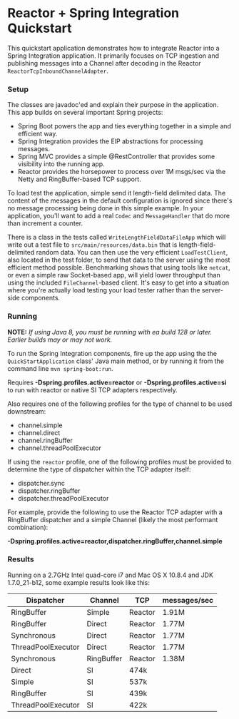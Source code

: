 # Reactor + Spring Integration Quickstart

This quickstart application demonstrates how to integrate Reactor into a Spring Integration application. It primarily focuses on TCP ingestion and publishing messages into a Channel after decoding in the Reactor `ReactorTcpInboundChannelAdapter`.

### Setup

The classes are javadoc'ed and explain their purpose in the application. This app builds on several important Spring projects:

- Spring Boot powers the app and ties everything together in a simple and efficient way.
- Spring Integration provides the EIP abstractions for processing messages.
- Spring MVC provides a simple @RestController that provides some visibility into the running app.
- Reactor provides the horsepower to process over 1M msgs/sec via the Netty and RingBuffer-based TCP support.

To load test the application, simple send it length-field delimited data. The content of the messages in the default configuration is ignored since there's no message processing being done in this simple example. In your application, you'll want to add a real `Codec` and `MessageHandler` that do more than increment a counter.

There is a class in the tests called `WriteLengthFieldDataFileApp` which will write out a test file to `src/main/resources/data.bin` that is length-field-delimited random data. You can then use the very efficient `LoadTestClient`, also located in the test folder, to send that data to the server using the most efficient method possible. Benchmarking shows that using tools like `netcat`, or even a simple raw Socket-based app, will yield lower throughput than using the included `FileChannel`-based client. It's easy to get into a situation where you're actually load testing your load tester rather than the server-side components.

### Running

__NOTE:__ *If using Java 8, you must be running with ea build 128 or later. Earlier builds may or may not work.*

To run the Spring Integration components, fire up the app using the the `QuickStartApplication` class' Java main method, or by running it from the command line `mvn spring-boot:run`.

Requires __-Dspring.profiles.active=reactor__ or __-Dspring.profiles.active=si__ to run with reactor or native SI TCP adapters respectively.

Also requires one of the following profiles for the type of channel to be used downstream:

- channel.simple
- channel.direct
- channel.ringBuffer
- channel.threadPoolExecutor

If using the `reactor` profile, one of the following profiles must be provided to determine the type of dispatcher within the TCP adapter itself:

- dispatcher.sync
- dispatcher.ringBuffer
- dispatcher.threadPoolExecutor

For example, provide the following to use the Reactor TCP adapter with a RingBuffer dispatcher and a simple Channel (likely the most performant combination):

__-Dspring.profiles.active=reactor,dispatcher.ringBuffer,channel.simple__

### Results

Running on a 2.7GHz Intel quad-core i7 and Mac OS X 10.8.4 and JDK 1.7.0_21-b12, some example results look like this:

Dispatcher | Channel | TCP | messages/sec
-----------|---------|-----|-------------
RingBuffer | Simple | Reactor | 1.91M
RingBuffer | Direct | Reactor | 1.77M
Synchronous | Direct | Reactor | 1.77M
ThreadPoolExecutor | Direct | Reactor | 1.77M
Synchronous | RingBuffer | Reactor | 1.38M
 | Direct | SI | 474k
 | Simple | SI | 537k
 | RingBuffer | SI | 439k
 | ThreadPoolExecutor | SI | 422k
